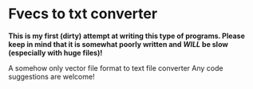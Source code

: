 # Fvecs to txt converter
**This is my first (dirty) attempt at writing this type of programs. Please keep in mind that it is somewhat poorly written and ***WILL*** be slow (especially with huge files)!**

A somehow only vector file format to text file converter
Any code suggestions are welcome!
